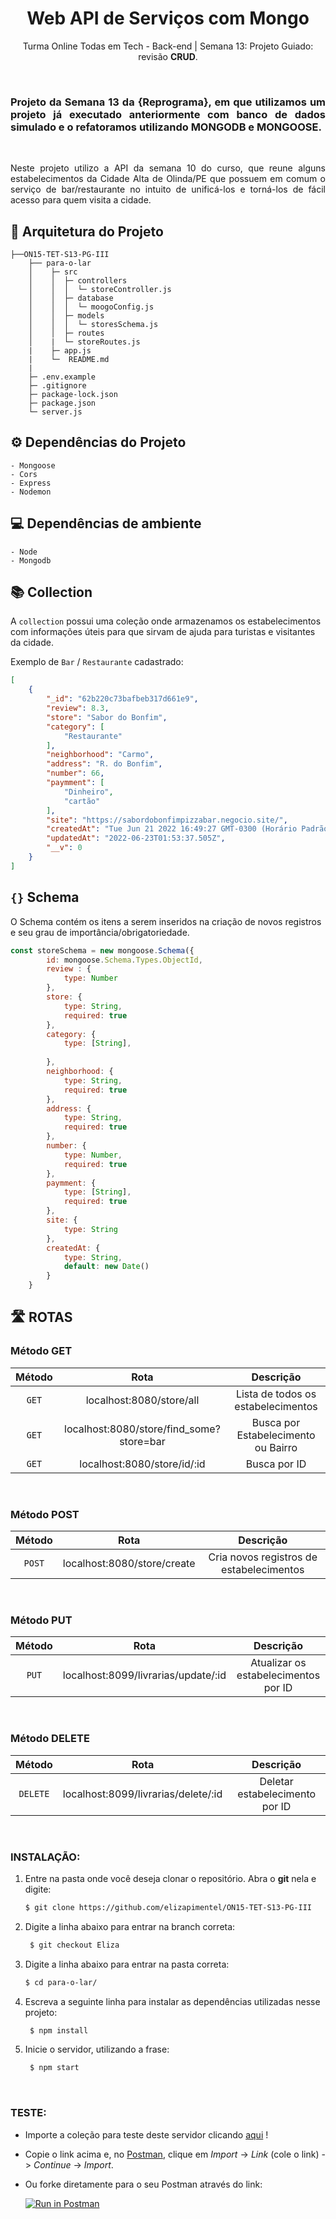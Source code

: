 #   <div align="center">  **Web API de Serviços com Mongo** </div>

<div align = "center">
    <p>
        Turma Online Todas em Tech - Back-end | Semana 13: Projeto Guiado: revisão <b>CRUD</b>.
    </p>
</div>

<br>

<div align="justify"> 

### Projeto da Semana 13 da {Reprograma}, em que utilizamos um projeto já executado anteriormente com banco de dados simulado e o refatoramos utilizando MONGODB e MONGOOSE. 
</div>

<br>
<div align="justify"> 

Neste projeto utilizo a API da semana 10 do curso, que reune alguns estabelecimentos da Cidade Alta de Olinda/PE que possuem em comum o serviço de bar/restaurante no intuito de unificá-los e torná-los de fácil acesso para quem visita a cidade.

</div>

## 📑 Arquitetura do Projeto

```
├──ON15-TET-S13-PG-III
    ├── para-o-lar           
    │    ├─ src                       
    │    │  ├─ controllers            
    │    │  │  └─ storeController.js  
    │    │  ├─ database               
    │    │  │  └─ moogoConfig.js      
    │    │  ├─ models                 
    │    │  │  └─ storesSchema.js      
    │    │  ├─ routes                 
    │    |  └─ storeRoutes.js      
    |    ├─ app.js 
    |    └─  README.md
    |               
    ├─ .env.example
    ├─ .gitignore
    ├─ package-lock.json         
    ├─ package.json                 
    └─ server.js
```

## ⚙️ Dependências do Projeto
    - Mongoose
    - Cors
    - Express
    - Nodemon

## 💻 Dependências de ambiente
    - Node 
    - Mongodb 

## 📚 Collection

<div> 

A `collection` possui uma coleção onde armazenamos os estabelecimentos com informações úteis para que sirvam de ajuda para turistas e visitantes da cidade.  

</div>

<p>

Exemplo de `Bar` / `Restaurante` cadastrado:

</p>

```json
[
    {
        "_id": "62b220c73bafbeb317d661e9",
        "review": 8.3,
        "store": "Sabor do Bonfim",
        "category": [
            "Restaurante"
        ],
        "neighborhood": "Carmo",
        "address": "R. do Bonfim",
        "number": 66,
        "paymment": [
            "Dinheiro",
            "cartão"
        ],
        "site": "https://sabordobonfimpizzabar.negocio.site/",
        "createdAt": "Tue Jun 21 2022 16:49:27 GMT-0300 (Horário Padrão de Brasília)",
        "updatedAt": "2022-06-23T01:53:37.505Z",
        "__v": 0
    }
]
```


## `{}` Schema

<p> O Schema contém os itens a serem inseridos na criação de novos registros e seu grau de importância/obrigatoriedade.

```javascript
const storeSchema = new mongoose.Schema({
        id: mongoose.Schema.Types.ObjectId,
        review : {
            type: Number
        },
        store: {
            type: String, 
            required: true
        },
        category: {
            type: [String],
            
        },
        neighborhood: {
            type: String,
            required: true
        },
        address: {
            type: String,
            required: true
        },
        number: {
            type: Number,
            required: true
        },
        paymment: {
            type: [String],
            required: true
        },
        site: {
            type: String
        },
        createdAt: {
            type: String,
            default: new Date()
        }
    }

```
##  🛣️ ROTAS

###  Método GET

<div align = "center">

|  Método  |                  Rota                       |                     Descrição                                |
| :------: | :-------------------------------------:     | :-------------------------------------------------------:    |
|  `GET`   | localhost:8080/store/all                    |    Lista de todos os estabelecimentos                        |
|  `GET`   | localhost:8080/store/find_some?store=bar    |        Busca por Estabelecimento ou Bairro                   |
|  `GET`   | localhost:8080/store/id/:id                 |             Busca por ID                                     |


<br>
</div>

### Método POST

<div align = "center">

|  Método  |                  Rota                       |                     Descrição                                |
| :------: | :-------------------------------------:     | :-------------------------------------------------------:    |
|  `POST`  | localhost:8080/store/create                 |    Cria novos registros de estabelecimentos                  |

<br>
</div>

###  Método PUT

<div align = "center">

|  Método  |                  Rota                       |                                Descrição                     |
| :------: | :-------------------------------------:     | :-------------------------------------------------------:    |
|   `PUT`  |  localhost:8099/livrarias/update/:id        |       Atualizar  os estabelecimentos por ID                  |

<br>
</div>

###  Método DELETE

<div align = "center">

|  Método  |                  Rota                       |                                Descrição                     |
| :------: | :-------------------------------------:     | :-------------------------------------------------------:    |
| `DELETE` |  localhost:8099/livrarias/delete/:id        |                      Deletar estabelecimento por ID          |

<br>
</div>

###  INSTALAÇÃO: 

1. Entre na pasta onde você deseja clonar o repositório. Abra o **git** nela e digite: 

    ```bash
    $ git clone https://github.com/elizapimentel/ON15-TET-S13-PG-III
     ```

2. Digite a linha abaixo para entrar na branch correta: 

   ```bash
    $ git checkout Eliza
     ```

3. Digite a linha abaixo para entrar na pasta correta: 

    ```bash
    $ cd para-o-lar/
    ```
    
4. Escreva a seguinte linha para instalar as dependências utilizadas nesse projeto: 

   ```bash
    $ npm install
    ```
5. Inicie o servidor, utilizando a frase: 

   ```bash
    $ npm start
    ```   

<br>

<div align = "justify">

###  TESTE: 

- Importe a coleção para teste deste servidor clicando [aqui](https://www.getpostman.com/collections/1f21215ca22ecc2452f9) !

- Copie o link acima e, no [Postman](https://www.postman.com/downloads/), clique em *Import* -> *Link* (cole o link) -> *Continue* -> *Import*.

- Ou forke diretamente para o seu Postman através do link:<div align = "justify"> [![Run in Postman](https://run.pstmn.io/button.svg)](https://god.gw.postman.com/run-collection/20977005-3d6a647b-c374-45a4-85b5-3bdaa4525c93?action=collection%2Ffork&collection-url=entityId%3D20977005-3d6a647b-c374-45a4-85b5-3bdaa4525c93%26entityType%3Dcollection%26workspaceId%3Dfd948d9e-a939-463f-8094-05c2599f2db5) </div>

</div>
